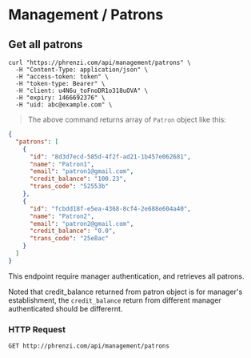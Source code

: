 # Management / Patrons

## Get all patrons

```shell
curl "https://phrenzi.com/api/management/patrons" \
  -H "Content-Type: application/json" \
  -H "access-token: token" \
  -H "token-type: Bearer" \
  -H "client: u4N6u_toFnoDR1o318uOVA" \
  -H "expiry: 1466692376" \
  -H "uid: abc@example.com" \
```

> The above command returns array of `Patron` object like this:

```json
{
  "patrons": [
    {
      "id": "8d3d7ecd-585d-4f2f-ad21-1b457e062681",
      "name": "Patron1",
      "email": "patron1@gmail.com",
      "credit_balance": "100.23",
      "trans_code": "52553b"
    },
    {
      "id": "fcbdd18f-e5ea-4368-8cf4-2e688e604a40",
      "name": "Patron2",
      "email": "patron2@gmail.com",
      "credit_balance": "0.0",
      "trans_code": "25e8ac"
    }
  ]
}
```

This endpoint require manager authentication, and retrieves all patrons.

Noted that credit_balance returned from patron object is for manager's establishment,
the `credit_balance` return from different manager authenticated should be differernt.

### HTTP Request

`GET http://phrenzi.com/api/management/patrons`
